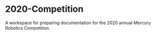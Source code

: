 # 2020-Competition
A workspace for preparing documentation for the 2020 annual Mercury Robotics Competition.
